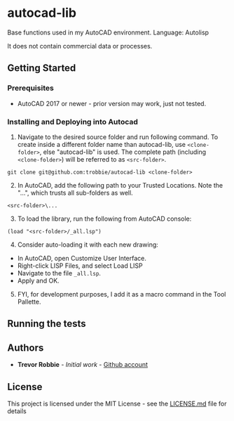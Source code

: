# autocad-lib

Base functions used in my AutoCAD environment.  Language: Autolisp

It does not contain commercial data or processes.

## Getting Started

### Prerequisites

* AutoCAD 2017 or newer - prior version may work, just not tested.

### Installing and Deploying into Autocad

1) Navigate to the desired source folder and run following command.  To create inside a different folder name than autocad-lib, use ```<clone-folder>```, else "autocad-lib" is used.  The complete path (including ```<clone-folder>```) will be referred to as ```<src-folder>```.
```
git clone git@github.com:trobbie/autocad-lib <clone-folder>
```
2) In AutoCAD, add the following path to your Trusted Locations.  Note the "...", which trusts all sub-folders as well.
```
<src-folder>\...
```
3) To load the library, run the following from AutoCAD console:
```
(load "<src-folder>/_all.lsp")
```
4) Consider auto-loading it with each new drawing:
  * In AutoCAD, open Customize User Interface.
  * Right-click LISP Files, and select Load LISP
  * Navigate to the file ```_all.lsp```.
  * Apply and OK.
5) FYI, for development purposes, I add it as a macro command in the Tool Pallette.

## Running the tests

## Authors

* **Trevor Robbie** - *Initial work* - [Github account](https://github.com/trobbie)

## License

This project is licensed under the MIT License - see the [LICENSE.md](LICENSE.md) file for details

